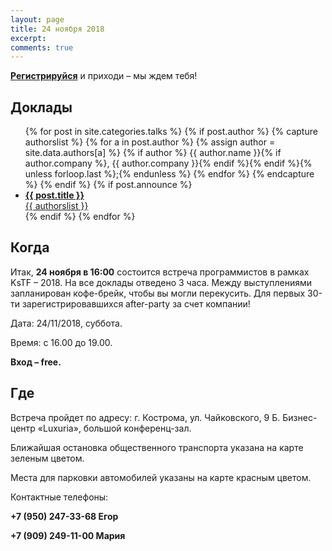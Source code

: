 ```yaml
---
layout: page
title: 24 ноября 2018
excerpt:
comments: true
---
```


[**Регистрируйся**][register] и приходи – мы ждем тебя!
	

Доклады
-------

<ul class="post-list">
{% for post in site.categories.talks %}
  {% if post.author %}
    {% capture authorslist %}
      {% for a in post.author %}
        {% assign author = site.data.authors[a] %}
        {% if author %} {{ author.name }}{% if author.company %}, {{ author.company }}{% endif %}{% endif %}{% unless forloop.last %};{% endunless %}
      {% endfor %}
    {% endcapture %}
  {% endif %}
  {% if post.announce %}
  <li><a href="{{ site.url }}{{ post.url }}"><b>{{ post.title }}</b><br/>{{ authorslist }}</a></li>
  {% endif %}
{% endfor %}
</ul>

Когда
-----

Итак, __24 ноября в 16:00__ состоится встреча программистов в рамках KsTF – 2018. На все доклады  отведено  3  часа. Между  выступлениями  запланирован  кофе-брейк, чтобы  вы  могли перекусить. Для первых 30-ти зарегистрировавшихся after-party за счет компании!

Дата: 24/11/2018, суббота.

Время: с 16.00 до 19.00.

__Вход – free.__


Где
---

Встреча пройдет по адресу: г. Кострома, ул. Чайковского, 9 Б. Бизнес-центр «Luxuria», большой конференц-зал.

Ближайшая остановка общественного транспорта указана на карте зеленым цветом.

Места для парковки автомобилей указаны на карте красным цветом.

Контактные телефоны:

__+7 (950) 247-33-68 Егор__

__+7 (909) 249-11-00 Мария__


<script type="text/javascript" charset="utf-8" async src="https://api-maps.yandex.ru/services/constructor/1.0/js/?um=constructor%3A813d2bb074f64db25b4f9622e799ee9a9b139d077b2e54d06aa249a8825fdeef&amp;width=606&amp;height=556&amp;lang=ru_RU&amp;scroll=true"></script>


<!--
<ul class="post-list">
{% for post in site.posts limit:10 %}
  <li><article><a href="{{ site.url }}{{ post.url }}">{{ post.title }} <span class="entry-date"><time datetime="{{ post.date | date_to_xmlschema }}">{{ post.date | date: "%B %d, %Y" }}</time></span></a></article></li>
{% endfor %}
</ul>
-->

[register]: /register/
[place]: http://www.conferencelux.ru/index.aspx
[tensor]: http://tensor.ru/
[speakers]: /speakers/

